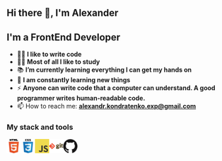 ## Hi there 👋, I'm Alexander

## I'm a FrontEnd Developer

- 🧑‍💻 **I like to write code**
- 🧑‍🎓 **Most of all I like to study**
- 📚 **I’m currently learning everything I can get my hands on**
- 🥅 **I am constantly learning new things**
- ⚡ **Anyone can write code that a computer can understand. A good programmer writes human-readable code.**
- 📫 How to reach me: **alexandr.kondratenko.exp@gmail.com**

### My stack and tools

<img align="left" alt="HTML5" width="32px" src="https://raw.githubusercontent.com/github/explore/80688e429a7d4ef2fca1e82350fe8e3517d3494d/topics/html/html.png" />

<img align="left" alt="CSS3" width="32px" src="https://raw.githubusercontent.com/github/explore/80688e429a7d4ef2fca1e82350fe8e3517d3494d/topics/css/css.png" />

<img align="left" alt="JavaScript" width="32px" src="https://raw.githubusercontent.com/github/explore/80688e429a7d4ef2fca1e82350fe8e3517d3494d/topics/javascript/javascript.png" />

<img align="left" alt="Git" width="32px" src="https://raw.githubusercontent.com/github/explore/80688e429a7d4ef2fca1e82350fe8e3517d3494d/topics/git/git.png" />

<img align="left" alt="GitHub" width="32px" src="https://raw.githubusercontent.com/github/explore/78df643247d429f6cc873026c0622819ad797942/topics/github/github.png" />
